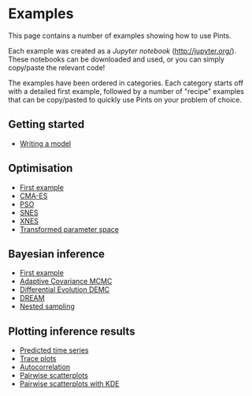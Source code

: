 # Examples

This page contains a number of examples showing how to use Pints.

Each example was created as a _Jupyter notebook_ (http://jupyter.org/).
These notebooks can be downloaded and used, or you can simply copy/paste the
relevant code!

The examples have been ordered in categories.
Each category starts off with a detailed first example, followed by a number of
"recipe" examples that can be copy/pasted to quickly use Pints on your problem
of choice.

## Getting started
- [Writing a model](./writing-a-model.ipynb)

## Optimisation
- [First example](./optimisation-first-example.ipynb)
- [CMA-ES](./optimisation-cmaes.ipynb)
- [PSO](./optimisation-pso.ipynb)
- [SNES](./optimisation-snes.ipynb)
- [XNES](./optimisation-xnes.ipynb)
- [Transformed parameter space](./optimisation-transformed-parameters.ipynb)

## Bayesian inference
- [First example](./inference-first-example.ipynb)
- [Adaptive Covariance MCMC](./inference-adaptive-covariance-mcmc.ipynb)
- [Differential Evolution DEMC](./inference-differential-evolution-mcmc.ipynb)
- [DREAM](./inference-dream-mcmc.ipynb)
- [Nested sampling](./inference-nested-sampling.ipynb)

## Plotting inference results
- [Predicted time series](./plot-mcmc-predicted-time-series.ipynb)
- [Trace plots](./plot-mcmc-trace-plots.ipynb)
- [Autocorrelation](./plot-mcmc-autocorrelation.ipynb)
- [Pairwise scatterplots](./plot-mcmc-pairwise-scatterplots.ipynb)
- [Pairwise scatterplots with KDE](./plot-mcmc-pairwise-kde-plots.ipynb)
